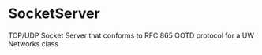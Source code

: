 # SocketServer
TCP/UDP Socket Server that conforms to RFC 865 QOTD protocol for a UW Networks class

